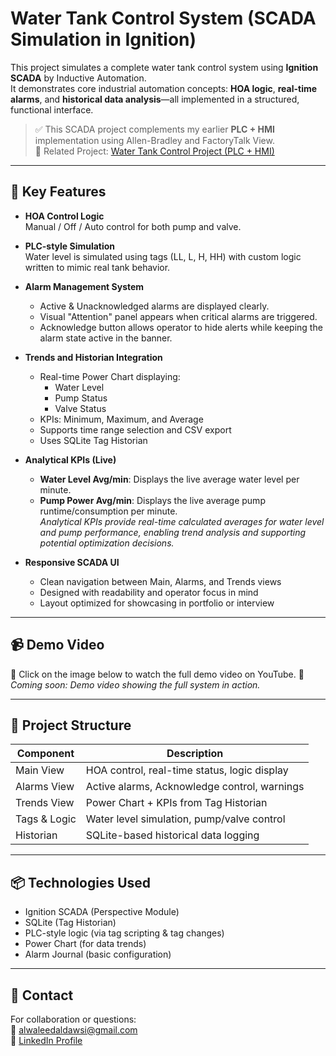 # Water Tank Control System (SCADA Simulation in Ignition)

This project simulates a complete water tank control system using **Ignition SCADA** by Inductive Automation.  
It demonstrates core industrial automation concepts: **HOA logic**, **real-time alarms**, and **historical data analysis**—all implemented in a structured, functional interface.

> ✅ This SCADA project complements my earlier **PLC + HMI** implementation using Allen-Bradley and FactoryTalk View.  
> 🔗 Related Project: [Water Tank Control Project (PLC + HMI)](https://github.com/Alwaleed-Projects/Water-Tank-Control-Project)

---

## 🎯 Key Features

- **HOA Control Logic**  
  Manual / Off / Auto control for both pump and valve.

- **PLC-style Simulation**  
  Water level is simulated using tags (LL, L, H, HH) with custom logic written to mimic real tank behavior.

- **Alarm Management System**  
  - Active & Unacknowledged alarms are displayed clearly.  
  - Visual "Attention" panel appears when critical alarms are triggered.  
  - Acknowledge button allows operator to hide alerts while keeping the alarm state active in the banner.

- **Trends and Historian Integration**  
  - Real-time Power Chart displaying:  
    - Water Level  
    - Pump Status  
    - Valve Status  
  - KPIs: Minimum, Maximum, and Average  
  - Supports time range selection and CSV export  
  - Uses SQLite Tag Historian

- **Analytical KPIs (Live)**  
  - **Water Level Avg/min**: Displays the live average water level per minute.  
  - **Pump Power Avg/min**: Displays the live average pump runtime/consumption per minute.  
  _Analytical KPIs provide real-time calculated averages for water level and pump performance, enabling trend analysis and supporting potential optimization decisions._

- **Responsive SCADA UI**  
  - Clean navigation between Main, Alarms, and Trends views  
  - Designed with readability and operator focus in mind  
  - Layout optimized for showcasing in portfolio or interview

---

## 📹 Demo Video

📌 Click on the image below to watch the full demo video on YouTube.
🎥 _Coming soon: Demo video showing the full system in action._

---

## 📁 Project Structure

| Component     | Description                                  |
|---------------|----------------------------------------------|
| Main View     | HOA control, real-time status, logic display |
| Alarms View   | Active alarms, Acknowledge control, warnings |
| Trends View   | Power Chart + KPIs from Tag Historian        |
| Tags & Logic  | Water level simulation, pump/valve control   |
| Historian     | SQLite-based historical data logging         |

---

## 📦 Technologies Used

- Ignition SCADA (Perspective Module)
- SQLite (Tag Historian)
- PLC-style logic (via tag scripting & tag changes)
- Power Chart (for data trends)
- Alarm Journal (basic configuration)

---

## 📩 Contact

For collaboration or questions:  
📧 alwaleedaldawsi@gmail.com  
🔗 [LinkedIn Profile](https://www.linkedin.com/in/alwaleedalzahrani)
